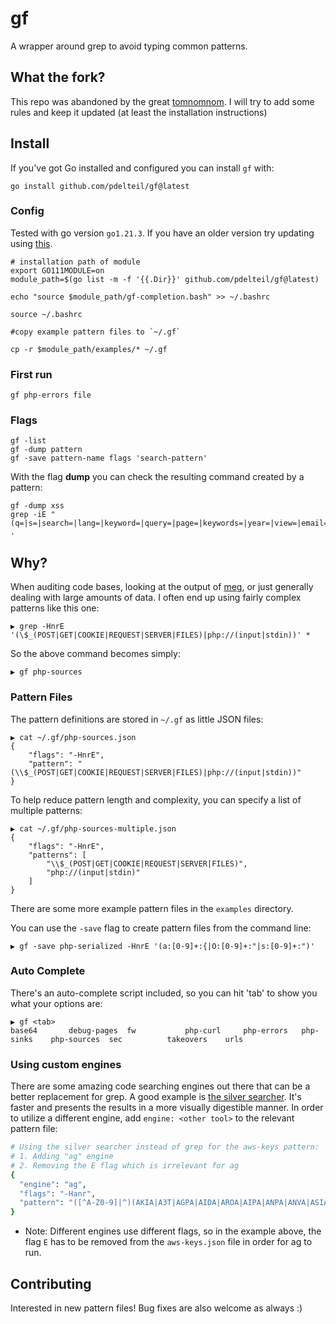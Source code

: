 # gf

A wrapper around grep to avoid typing common patterns.

## What the fork? 

This repo was abandoned by the great [tomnomnom](https://github.com/tomnomnom). I will try to add some rules and keep it updated (at least the installation instructions) 


## Install

If you've got Go installed and configured you can install `gf` with:

```
go install github.com/pdelteil/gf@latest
```
### Config

Tested with go version `go1.21.3`. If you have an older version try updating using [this](https://github.com/udhos/update-golang).
```
# installation path of module 
export GO111MODULE=on
module_path=$(go list -m -f '{{.Dir}}' github.com/pdelteil/gf@latest)

echo "source $module_path/gf-completion.bash" >> ~/.bashrc

source ~/.bashrc

#copy example pattern files to `~/.gf`

cp -r $module_path/examples/* ~/.gf

```

### First run

```
gf php-errors file

```
### Flags

```
gf -list
gf -dump pattern
gf -save pattern-name flags 'search-pattern'

```

With the flag **dump** you can check the resulting command created by a pattern:

```
gf -dump xss
grep -iE "(q=|s=|search=|lang=|keyword=|query=|page=|keywords=|year=|view=|email=|type=|name=|p=|callback=|jsonp=|api_key=|api=|password=|email=|emailto=|token=|username=|csrf_token=|unsubscribe_token=|id=|item=|page_id=|month=|immagine=|list_type=|url=|terms=|categoryid=|key=|l=|begindate=|enddate=)" .
```

## Why?

When auditing code bases, looking at the output of [meg](https://github.com/tomnomnom/meg), or just generally dealing with large amounts of data. I often end up using fairly complex patterns like this one:

```
▶ grep -HnrE '(\$_(POST|GET|COOKIE|REQUEST|SERVER|FILES)|php://(input|stdin))' *
```

So the above command becomes simply:

```
▶ gf php-sources
```

### Pattern Files

The pattern definitions are stored in `~/.gf` as little JSON files:

```
▶ cat ~/.gf/php-sources.json
{
    "flags": "-HnrE",
    "pattern": "(\\$_(POST|GET|COOKIE|REQUEST|SERVER|FILES)|php://(input|stdin))"
}
```

To help reduce pattern length and complexity, you can specify a list of multiple patterns:

```
▶ cat ~/.gf/php-sources-multiple.json
{
    "flags": "-HnrE",
    "patterns": [
        "\\$_(POST|GET|COOKIE|REQUEST|SERVER|FILES)",
        "php://(input|stdin)"
    ]
}
```

There are some more example pattern files in the `examples` directory.

You can use the `-save` flag to create pattern files from the command line:

```
▶ gf -save php-serialized -HnrE '(a:[0-9]+:{|O:[0-9]+:"|s:[0-9]+:")'
```

### Auto Complete

There's an auto-complete script included, so you can hit 'tab' to show you what your options are:

```
▶ gf <tab>
base64       debug-pages  fw           php-curl     php-errors   php-sinks    php-sources  sec          takeovers    urls
```


### Using custom engines

There are some amazing code searching engines out there that can be a better replacement for grep.
A good example is [the silver searcher](https://github.com/ggreer/the_silver_searcher).
It's faster and presents the results in a more visually digestible manner.
In order to utilize a different engine, add `engine: <other tool>` to the relevant pattern file:
```bash
# Using the silver searcher instead of grep for the aws-keys pattern:
# 1. Adding "ag" engine
# 2. Removing the E flag which is irrelevant for ag
{
  "engine": "ag",
  "flags": "-Hanr",
  "pattern": "([^A-Z0-9]|^)(AKIA|A3T|AGPA|AIDA|AROA|AIPA|ANPA|ANVA|ASIA)[A-Z0-9]{12,}"
}
```
* Note: Different engines use different flags, so in the example above, the flag `E` has to be removed from the `aws-keys.json` file in order for ag to run.

## Contributing
Interested in new pattern files! 
Bug fixes are also welcome as always :)
